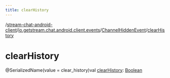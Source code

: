 ```yaml
---
title: clearHistory
---
```

/[stream-chat-android-client](../../index.md)/[io.getstream.chat.android.client.events](../index.md)/[ChannelHiddenEvent](index.md)/[clearHistory](clearHistory.md)  
  
  
  
# clearHistory  
@SerializedName(value = clear_history)val [clearHistory](clearHistory.md): [Boolean](https://kotlinlang.org/api/latest/jvm/stdlib/kotlin/-boolean/index.html)
